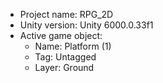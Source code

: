 <!-- UNITY CODE ASSIST INSTRUCTIONS START -->
- Project name: RPG_2D
- Unity version: Unity 6000.0.33f1
- Active game object:
  - Name: Platform (1)
  - Tag: Untagged
  - Layer: Ground
<!-- UNITY CODE ASSIST INSTRUCTIONS END -->